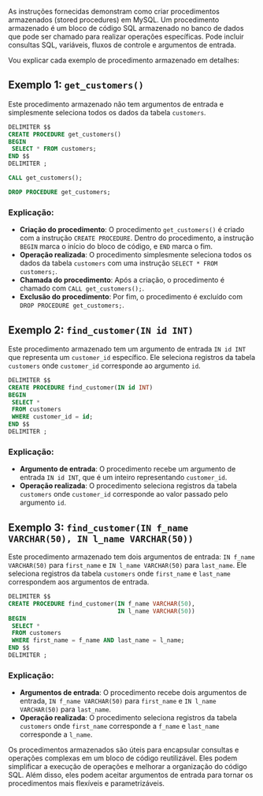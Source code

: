 As instruções fornecidas demonstram como criar procedimentos armazenados (stored procedures) em MySQL. Um procedimento armazenado é um bloco de código SQL armazenado no banco de dados que pode ser chamado para realizar operações específicas. Pode incluir consultas SQL, variáveis, fluxos de controle e argumentos de entrada.

Vou explicar cada exemplo de procedimento armazenado em detalhes:

## Exemplo 1: `get_customers()`

Este procedimento armazenado não tem argumentos de entrada e simplesmente seleciona todos os dados da tabela `customers`.

```sql
DELIMITER $$
CREATE PROCEDURE get_customers()
BEGIN
 SELECT * FROM customers;
END $$
DELIMITER ;

CALL get_customers();

DROP PROCEDURE get_customers;
```

### Explicação:

- **Criação do procedimento**: O procedimento `get_customers()` é criado com a instrução `CREATE PROCEDURE`. Dentro do procedimento, a instrução `BEGIN` marca o início do bloco de código, e `END` marca o fim.
- **Operação realizada**: O procedimento simplesmente seleciona todos os dados da tabela `customers` com uma instrução `SELECT * FROM customers;`.
- **Chamada do procedimento**: Após a criação, o procedimento é chamado com `CALL get_customers();`.
- **Exclusão do procedimento**: Por fim, o procedimento é excluído com `DROP PROCEDURE get_customers;`.

## Exemplo 2: `find_customer(IN id INT)`

Este procedimento armazenado tem um argumento de entrada `IN id INT` que representa um `customer_id` específico. Ele seleciona registros da tabela `customers` onde `customer_id` corresponde ao argumento `id`.

```sql
DELIMITER $$
CREATE PROCEDURE find_customer(IN id INT)  
BEGIN  
 SELECT *
 FROM customers
 WHERE customer_id = id;
END $$
DELIMITER ; 
```

### Explicação:

- **Argumento de entrada**: O procedimento recebe um argumento de entrada `IN id INT`, que é um inteiro representando `customer_id`.
- **Operação realizada**: O procedimento seleciona registros da tabela `customers` onde `customer_id` corresponde ao valor passado pelo argumento `id`.

## Exemplo 3: `find_customer(IN f_name VARCHAR(50), IN l_name VARCHAR(50))`

Este procedimento armazenado tem dois argumentos de entrada: `IN f_name VARCHAR(50)` para `first_name` e `IN l_name VARCHAR(50)` para `last_name`. Ele seleciona registros da tabela `customers` onde `first_name` e `last_name` correspondem aos argumentos de entrada.

```sql
DELIMITER $$
CREATE PROCEDURE find_customer(IN f_name VARCHAR(50),
                               IN l_name VARCHAR(50))  
BEGIN  
 SELECT *
 FROM customers
 WHERE first_name = f_name AND last_name = l_name;
END $$
DELIMITER ; 
```

### Explicação:

- **Argumentos de entrada**: O procedimento recebe dois argumentos de entrada, `IN f_name VARCHAR(50)` para `first_name` e `IN l_name VARCHAR(50)` para `last_name`.
- **Operação realizada**: O procedimento seleciona registros da tabela `customers` onde `first_name` corresponde a `f_name` e `last_name` corresponde a `l_name`.

Os procedimentos armazenados são úteis para encapsular consultas e operações complexas em um bloco de código reutilizável. Eles podem simplificar a execução de operações e melhorar a organização do código SQL. Além disso, eles podem aceitar argumentos de entrada para tornar os procedimentos mais flexíveis e parametrizáveis.